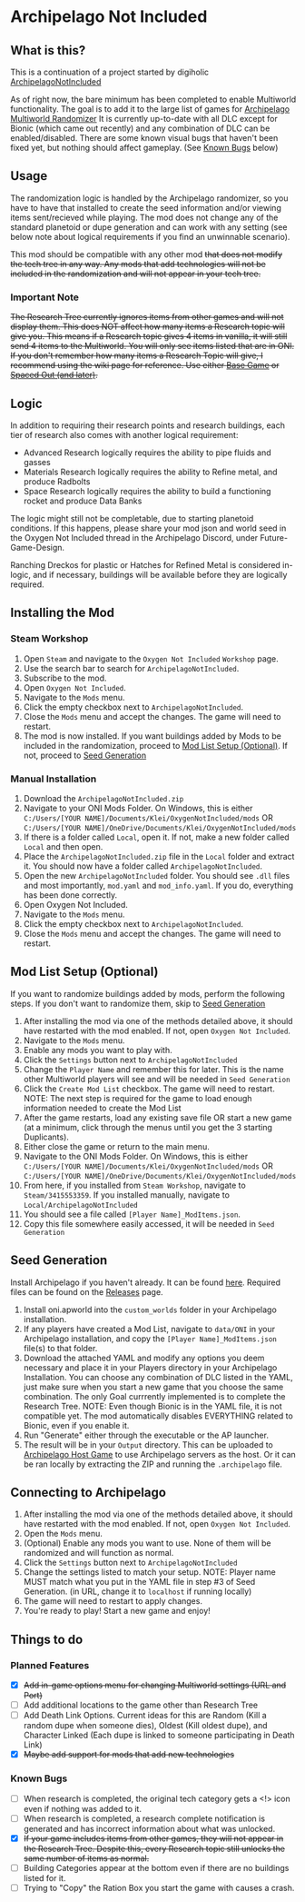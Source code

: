 # Archipelago Not Included

## What is this?

This is a continuation of a project started by digiholic [ArchipelagoNotIncluded](https://github.com/digiholic/ArchipelagoNotIncluded)

As of right now, the bare minimum has been completed to enable Multiworld functionality. The goal is to add it to the large list of games for [Archipelago Multiworld Randomizer](https://archipelago.gg)
It is currently up-to-date with all DLC except for Bionic (which came out recently) and any combination of DLC can be enabled/disabled.
There are some known visual bugs that haven't been fixed yet, but nothing should affect gameplay. (See [Known Bugs](#known-bugs) below)

## Usage

The randomization logic is handled by the Archipelago randomizer, so you have to have that installed to create the seed information and/or viewing items sent/recieved while playing. The mod does not change any of the standard planetoid or dupe generation and can work with any setting (see below note about logical requirements if you find an unwinnable scenario).

This mod should be compatible with any other mod ~~that does not modify the tech tree in any way. Any mods that add technologies will not be included in the randomization and will not appear in your tech tree.~~

### Important Note

~~The Research Tree currently ignores items from other games and will not display them. This does NOT affect how many items a Research topic will give you. This means if a Research topic gives 4 items in vanilla, it will still send 4 items to the Multiworld. You will only see items listed that are in ONI. If you don't remember how many items a Research Topic will give, I recommend using the wiki page for reference. Use either [Base Game](https://oxygennotincluded.fandom.com/wiki/Category:Research) or [Spaced Out (and later)](https://oxygennotincluded.fandom.com/wiki/Category:Research).~~

## Logic

In addition to requiring their research points and research buildings, each tier of research also comes with another logical requirement:
+ Advanced Research logically requires the ability to pipe fluids and gasses
+ Materials Research logically requires the ability to Refine metal, and produce Radbolts
+ Space Research logically requires the ability to build a functioning rocket and produce Data Banks

The logic might still not be completable, due to starting planetoid conditions. If this happens, please share your mod json and world seed in the Oxygen Not Included thread in the Archipelago Discord, under Future-Game-Design.

Ranching Dreckos for plastic or Hatches for Refined Metal is considered in-logic, and if necessary, buildings will be available before they are logically required.

## Installing the Mod

### Steam Workshop

1. Open `Steam` and navigate to the `Oxygen Not Included` `Workshop` page.
2. Use the search bar to search for `ArchipelagoNotIncluded`.
3. Subscribe to the mod.
4. Open `Oxygen Not Included`.
5. Navigate to the `Mods` menu.
6. Click the empty checkbox next to `ArchipelagoNotIncluded`.
7. Close the `Mods` menu and accept the changes. The game will need to restart.
8. The mod is now installed. If you want buildings added by Mods to be included in the randomization, proceed to [Mod List Setup (Optional)](#mod-list-setup-(optional)). If not, proceed to [Seed Generation](#seed-generation)

### Manual Installation

1. Download the `ArchipelagoNotIncluded.zip`
2. Navigate to your ONI Mods Folder. On Windows, this is either<br/>`C:/Users/[YOUR NAME]/Documents/Klei/OxygenNotIncluded/mods` OR<br/>`C:/Users/[YOUR NAME]/OneDrive/Documents/Klei/OxygenNotIncluded/mods`
3. If there is a folder called `Local`, open it. If not, make a new folder called `Local` and then open.
4. Place the `ArchipelagoNotIncluded.zip` file in the `Local` folder and extract it. You should now have a folder called `ArchipelagoNotIncluded`.
5. Open the new `ArchipelagoNotIncluded` folder. You should see `.dll` files and most importantly, `mod.yaml` and `mod_info.yaml`. If you do, everything has been done correctly.
6. Open Oxygen Not Included.
7. Navigate to the `Mods` menu.
8. Click the empty checkbox next to `ArchipelagoNotIncluded`.
9. Close the `Mods` menu and accept the changes. The game will need to restart.

## Mod List Setup (Optional)

If you want to randomize buildings added by mods, perform the following steps. If you don't want to randomize them, skip to [Seed Generation](#seed-generation)

1. After installing the mod via one of the methods detailed above, it should have restarted with the mod enabled. If not, open `Oxygen Not Included`.
2. Navigate to the `Mods` menu.
3. Enable any mods you want to play with.
4. Click the `Settings` button next to `ArchipelagoNotIncluded`
5. Change the `Player Name` and remember this for later. This is the name other Multiworld players will see and will be needed in `Seed Generation`
6. Click the `Create Mod List` checkbox. The game will need to restart.
NOTE: The next step is required for the game to load enough information needed to create the Mod List
7. After the game restarts, load any existing save file OR start a new game (at a minimum, click through the menus until you get the 3 starting Duplicants).
8. Either close the game or return to the main menu.
9. Navigate to the ONI Mods Folder. On Windows, this is either<br/>`C:/Users/[YOUR NAME]/Documents/Klei/OxygenNotIncluded/mods` OR<br/>`C:/Users/[YOUR NAME]/OneDrive/Documents/Klei/OxygenNotIncluded/mods`
10. From here, if you installed from `Steam Workshop`, navigate to `Steam/3415553359`. If you installed manually, navigate to `Local/ArchipelagoNotIncluded`
11. You should see a file called `[Player Name]_ModItems.json`.
12. Copy this file somewhere easily accessed, it will be needed in `Seed Generation`

## Seed Generation

Install Archipelago if you haven't already. It can be found [here](https://github.com/ArchipelagoMW/Archipelago/releases).
Required files can be found on the [Releases](https://github.com/ShadowKitty42/ONI-Archipelago/releases/latest) page.

1. Install oni.apworld into the `custom_worlds` folder in your Archipelago installation.
2. If any players have created a Mod List, navigate to `data/ONI` in your Archipelago installation, and copy the `[Player Name]_ModItems.json` file(s) to that folder.
3. Download the attached YAML and modify any options you deem necessary and place it in your Players directory in your Archipelago Installation. You can choose any combination of DLC listed in the YAML, just make sure when you start a new game that you choose the same combination. The only Goal currrently implemented is to complete the Research Tree. NOTE: Even though Bionic is in the YAML file, it is not compatible yet. The mod automatically disables EVERYTHING related to Bionic, even if you enable it.
4. Run "Generate" either through the executable or the AP launcher.
5. The result will be in your `Output` directory. This can be uploaded to [Archipelago Host Game](https://archipelago.gg/uploads) to use Archipelago servers as the host. Or it can be ran locally by extracting the ZIP and running the `.archipelago` file.

## Connecting to Archipelago

1. After installing the mod via one of the methods detailed above, it should have restarted with the mod enabled. If not, open `Oxygen Not Included`.
2. Open the `Mods` menu.
3. (Optional) Enable any mods you want to use. None of them will be randomized and will function as normal.
4. Click the `Settings` button next to `ArchipelagoNotIncluded`
5. Change the settings listed to match your setup. NOTE: Player name MUST match what you put in the YAML file in step #3 of Seed Generation. (in URL, change it to `localhost` if running locally)
6. The game will need to restart to apply changes.
7. You're ready to play! Start a new game and enjoy!

## Things to do

### Planned Features

- [x] ~~Add in-game options menu for changing Multiworld settings (URL and Port)~~
- [ ] Add additional locations to the game other than Research Tree
- [ ] Add Death Link Options. Current ideas for this are Random (Kill a random dupe when someone dies), Oldest (Kill oldest dupe), and Character Linked (Each dupe is linked to someone participating in Death Link)
- [x] ~~Maybe add support for mods that add new technologies~~

### Known Bugs

- [ ] When research is completed, the original tech category gets a <!> icon even if nothing was added to it.
- [ ] When research is completed, a research complete notification is generated and has incorrect information about what was unlocked.
- [x] ~~If your game includes items from other games, they will not appear in the Research Tree. Despite this, every Research topic still unlocks the same number of items as normal.~~
- [ ] Building Categories appear at the bottom even if there are no buildings listed for it.
- [ ] Trying to "Copy" the Ration Box you start the game with causes a crash.
